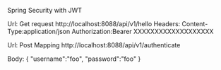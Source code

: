 Spring Security with JWT

Url: Get request
http://localhost:8088/api/v1/hello
Headers:
Content-Type:application/json
Authorization:Bearer XXXXXXXXXXXXXXXXXXX


Url: Post Mapping
http://localhost:8088/api/v1/authenticate

Body:
{
"username":"foo",
"password":"foo"
}
